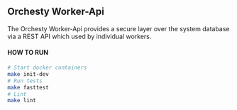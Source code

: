 ## Orchesty Worker-Api

The Orchesty Worker-Api provides a secure layer over the system database via a REST API which used by individual workers.

#### HOW TO RUN

```bash
# Start docker containers
make init-dev
# Run tests
make fasttest
# Lint
make lint
```
